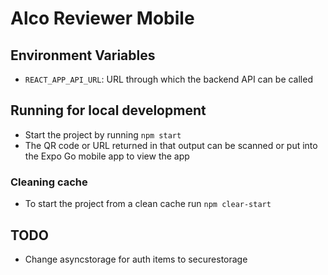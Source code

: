 # Alco Reviewer Mobile

## Environment Variables

- `REACT_APP_API_URL`: URL through which the backend API can be called

## Running for local development

- Start the project by running `npm start`
- The QR code or URL returned in that output can be scanned or put into the Expo Go mobile app to view the app

### Cleaning cache

- To start the project from a clean cache run `npm clear-start`

## TODO

- Change asyncstorage for auth items to securestorage
